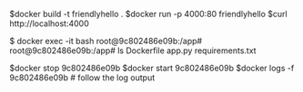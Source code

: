 $docker build -t friendlyhello .
$docker run -p 4000:80 friendlyhello
$curl http://localhost:4000

$ docker exec -it <container-id> bash
root@9c802486e09b:/app#
root@9c802486e09b:/app# ls
Dockerfile  app.py  requirements.txt

$docker stop 9c802486e09b
$docker start 9c802486e09b
$docker logs -f 9c802486e09b # follow the log output
